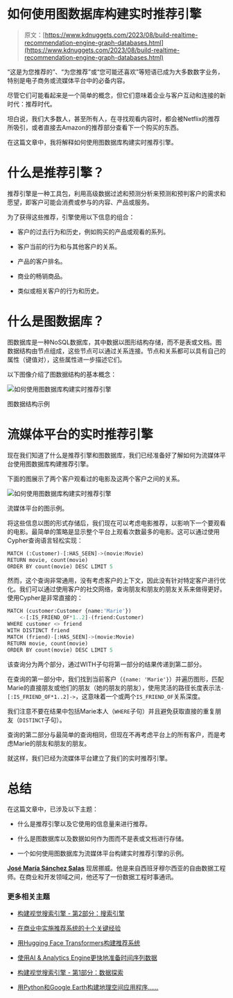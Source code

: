 # 如何使用图数据库构建实时推荐引擎

> 原文：[https://www.kdnuggets.com/2023/08/build-realtime-recommendation-engine-graph-databases.html](https://www.kdnuggets.com/2023/08/build-realtime-recommendation-engine-graph-databases.html)

“这是为您推荐的”、“为您推荐”或“您可能还喜欢”等短语已成为大多数数字业务，特别是电子商务或流媒体平台中的必备内容。

尽管它们可能看起来是一个简单的概念，但它们意味着企业与客户互动和连接的新时代：推荐时代。

坦白说，我们大多数人，甚至所有人，在寻找观看内容时，都会被Netflix的推荐所吸引，或者直接去Amazon的推荐部分查看下一个购买的东西。

在这篇文章中，我将解释如何使用图数据库构建实时推荐引擎。

# 什么是推荐引擎？

推荐引擎是一种工具包，利用高级数据过滤和预测分析来预测和预判客户的需求和愿望，即客户可能会消费或参与的内容、产品或服务。

为了获得这些推荐，引擎使用以下信息的组合：

+   客户的过去行为和历史，例如购买的产品或观看的系列。

+   客户当前的行为和与其他客户的关系。

+   产品的客户排名。

+   商业的畅销商品。

+   类似或相关客户的行为和历史。

# 什么是图数据库？

图数据库是一种NoSQL数据库，其中数据以图形结构存储，而不是表或文档。图数据结构由节点组成，这些节点可以通过关系连接。节点和关系都可以具有自己的属性（键值对），这些属性进一步描述它们。

以下图像介绍了图数据结构的基本概念：

![如何使用图数据库构建实时推荐引擎](../Images/b560e15b1423645e2f1a6bbe52fa31ad.png)

图数据结构示例

# 流媒体平台的实时推荐引擎

现在我们知道了什么是推荐引擎和图数据库，我们已经准备好了解如何为流媒体平台使用图数据库构建推荐引擎。

下面的图展示了两个客户观看过的电影及这两个客户之间的关系。

![如何使用图数据库构建实时推荐引擎](../Images/f9262cd91f247751636ac300bb058fb1.png)

流媒体平台的图示例。

将这些信息以图的形式存储后，我们现在可以考虑电影推荐，以影响下一个要观看的电影。最简单的策略是显示整个平台上观看次数最多的电影。这可以通过使用Cypher查询语言轻松实现：

```py
MATCH (:Customer)-[:HAS_SEEN]->(movie:Movie)
RETURN movie, count(movie)
ORDER BY count(movie) DESC LIMIT 5
```

然而，这个查询非常通用，没有考虑客户的上下文，因此没有针对特定客户进行优化。我们可以通过使用客户的社交网络，查询朋友和朋友的朋友关系来做得更好。使用Cypher是非常直接的：

```py
MATCH (customer:Customer {name:'Marie'})
    <-[:IS_FRIEND_OF*1..2]-(friend:Customer)
WHERE customer <> friend
WITH DISTINCT friend
MATCH (friend)-[:HAS_SEEN]->(movie:Movie)
RETURN movie, count(movie)
ORDER BY count(movie) DESC LIMIT 5
```

该查询分为两个部分，通过WITH子句将第一部分的结果传递到第二部分。

在查询的第一部分中，我们找到当前客户（`{name: 'Marie'}`）并遍历图形，匹配Marie的直接朋友或他们的朋友（她的朋友的朋友），使用灵活的路径长度表示法`-[:IS_FRIEND_OF*1..2]->`，这意味着一个或两个`IS_FRIEND_OF`关系深度。

我们注意不要在结果中包括Marie本人（`WHERE`子句）并且避免获取直接的重复朋友（`DISTINCT`子句）。

查询的第二部分与最简单的查询相同，但现在不再考虑平台上的所有客户，而是考虑Marie的朋友和朋友的朋友。

就这样，我们已经为流媒体平台建立了我们的实时推荐引擎。

# 总结

在这篇文章中，已涉及以下主题：

+   什么是推荐引擎以及它使用的信息量来进行推荐。

+   什么是图数据库以及数据如何作为图而不是表或文档进行存储。

+   一个如何使用图数据库为流媒体平台构建实时推荐引擎的示例。

**[José María Sánchez Salas](https://www.linkedin.com/in/jmssalas/)** 现居挪威。他是来自西班牙穆尔西亚的自由数据工程师。在商业和开发领域之间，他还写了一份数据工程时事通讯。

### 更多相关主题

+   [构建视觉搜索引擎 - 第2部分：搜索引擎](https://www.kdnuggets.com/2022/02/building-visual-search-engine-part-2.html)

+   [在商业中实施推荐系统的十个关键经验](https://www.kdnuggets.com/2022/07/ten-key-lessons-implementing-recommendation-systems-business.html)

+   [用Hugging Face Transformers构建推荐系统](https://www.kdnuggets.com/building-a-recommendation-system-with-hugging-face-transformers)

+   [使用AI & Analytics Engine更快地准备时间序列数据](https://www.kdnuggets.com/2021/12/piexchange-faster-way-prepare-timeseries-data-ai-analytics-engine.html)

+   [构建视觉搜索引擎 - 第1部分：数据探索](https://www.kdnuggets.com/2022/02/building-visual-search-engine-part-1.html)

+   [用Python和Google Earth构建地理空间应用程序……](https://www.kdnuggets.com/2022/03/building-geospatial-application-python-google-earth-engine-greppo.html)
